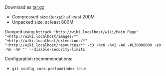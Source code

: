 Download as [tar.gz](https://github.com/qaisjp/wiki-dump/archive/master.tar.gz)

- Compressed size (tar.gz): at least 200M
- Unpacked size: at least 800M

Dumped using `httrack "http://wiki.localhost/wiki/Main_Page" "+http://wiki.localhost/images/*" "+http://wiki.localhost/extensions/*" "+http://wiki.localhost/resources/*" -c3 -%c0 -%v2 -A0 -#L30000000 -s0 -%k -%F '' --disable-security-limits`

Configuration recommendations:
- `git config core.preloadindex true`
